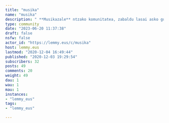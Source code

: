 ```yaml
---
title: "musika" 
name: "musika"
description: " **Musikazale** ntzako komunitatea, zabaldu lasai asko gustoko dituzun talde, abesti edo ta kontzertuak.Musikarekin zerikusia duen edozer hementxe aurki dezakegu."
type: community
date: "2023-06-20 11:37:38"
draft: false
nsfw: false
actor_id: "https://lemmy.eus/c/musika"
host: lemmy.eus
lastmod: "2020-12-04 16:49:44"
published: "2020-12-03 19:29:54"
subscribers: 32
posts: 49
comments: 20
weight: 49
dau: 1
wau: 1
mau: 1
instances:
- "lemmy_eus"
tags: 
- "lemmy_eus"

---
```

